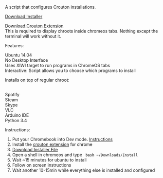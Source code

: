 A script that configures Crouton installations.

[Download Installer](https://www.dropbox.com/s/zrd4rk50bq8r0wz/Install?dl=1)

[Download Crouton Extension](https://goo.gl/h6Xk5u)
<br>This is required to display chroots inside chromeos tabs. Nothing except the terminal will work without it.

Features:

Ubuntu 14.04
<br>No Desktop Interface
<br>Uses XIWI target to run programs in ChromeOS tabs
<br> Interactive: Script allows you to choose which programs to install

Installs on top of regular chroot:

<br>Spotify
<br>Steam
<br>Skype
<br>VLC
<br>Arduino IDE
<br>Python 3.4

Instructions:

1. Put your Chromebook into Dev mode. [Instructions](http://pastebin.com/saiCfaGu)
2. Install the [crouton extension](https://goo.gl/h6Xk5u) for chrome
2. [Download Installer File](https://www.dropbox.com/s/zrd4rk50bq8r0wz/Install?dl=1)
2. Open a shell in chromeos and type <code> bash ~/Downloads/Install </code>
3. Wait ~15 minutes for ubuntu to install
4. Follow on screen instructions
5. Wait another 10-15min while everything else is installed and configured
